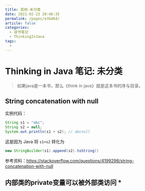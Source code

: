 ```yaml
---
title: 其他-未分类
date: 2021-02-23 20:46:35
permalink: /pages/e3bd64/
article: false
categories: 
  - 读书笔记
  - ThinkingInJava
tags: 
  - 
---
```


# Thinking in Java 笔记: 未分类

>   如果java是一本书，那么《think in java》就是这本书的序与目录。



## String concatenation with null

实例代码：

```java
String s1 = "abc";
String s2 = null;
System.out.println(s1 + s2); // abcnull
```

这是因为 Java 将 `s1+s2` 转化为

```java
new StringBuilder(s1).append(s2).toString()
```



参考资料：https://stackoverflow.com/questions/4199298/string-concatenation-with-null



## 内部类的private变量可以被外部类访问 *

